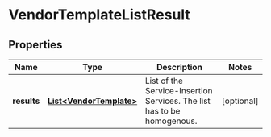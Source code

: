 # VendorTemplateListResult

## Properties
Name | Type | Description | Notes
------------ | ------------- | ------------- | -------------
**results** | [**List&lt;VendorTemplate&gt;**](VendorTemplate.md) | List of the Service-Insertion Services. The list has to be homogenous. |  [optional]
